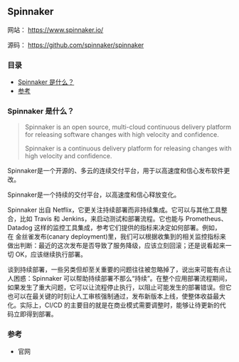 ## Spinnaker

网站： https://www.spinnaker.io/

源码： https://github.com/spinnaker/spinnaker

### 目录
* [Spinnaker 是什么？](#Spinnaker-是什么？)
* [参考](#参考)

### Spinnaker 是什么？
> Spinnaker is an open source, multi-cloud continuous delivery platform for releasing software changes with high velocity and confidence.
>
> Spinnaker is a continuous delivery platform for releasing changes with high velocity and confidence.

Spinnaker是一个开源的、多云的连续交付平台，用于以高速度和信心发布软件更改。

Spinnaker是一个持续的交付平台，以高速度和信心释放变化。

Spinnaker 出自 Netflix，它更关注持续部署而非持续集成。它可以与其他工具整合，比如 Travis 和 Jenkins，来启动测试和部署流程。它也能与 Prometheus、Datadog 这样的监控工具集成，参考它们提供的指标来决定如何部署。例如，在 金丝雀发布(canary deployment)里，我们可以根据收集到的相关监控指标来做出判断：最近的这次发布是否导致了服务降级，应该立刻回滚；还是说看起来一切 OK，应该继续执行部署。

谈到持续部署，一些另类但却至关重要的问题往往被忽略掉了，说出来可能有点让人困惑：Spinnaker 可以帮助持续部署不那么“持续”。在整个应用部署流程期间，如果发生了重大问题，它可以让流程停止执行，以阻止可能发生的部署错误。但它也可以在最关键的时刻让人工审核强制通过，发布新版本上线，使整体收益最大化。实际上，CI/CD 的主要目的就是在商业模式需要调整时，能够让待更新的代码立即得到部署。

### 参考
* 官网